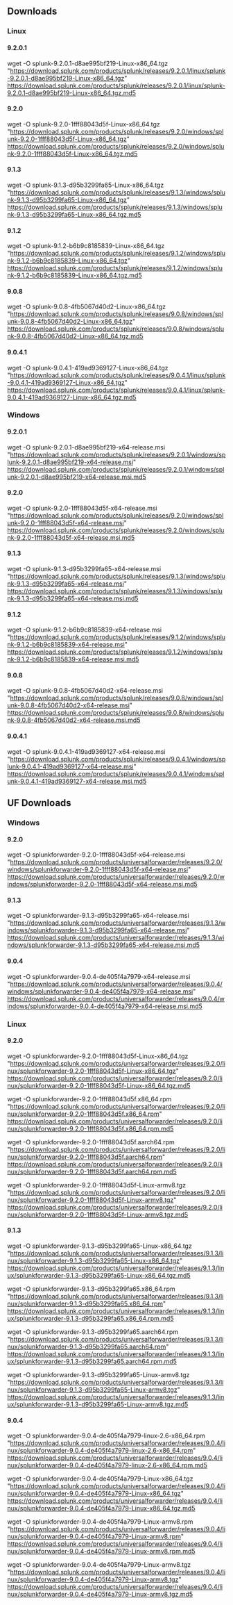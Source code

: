 ## Downloads

### Linux
#### 9.2.0.1
wget -O splunk-9.2.0.1-d8ae995bf219-Linux-x86_64.tgz "https://download.splunk.com/products/splunk/releases/9.2.0.1/linux/splunk-9.2.0.1-d8ae995bf219-Linux-x86_64.tgz"
https://download.splunk.com/products/splunk/releases/9.2.0.1/linux/splunk-9.2.0.1-d8ae995bf219-Linux-x86_64.tgz.md5

#### 9.2.0
wget -O splunk-9.2.0-1fff88043d5f-Linux-x86_64.tgz "https://download.splunk.com/products/splunk/releases/9.2.0/windows/splunk-9.2.0-1fff88043d5f-Linux-x86_64.tgz"
https://download.splunk.com/products/splunk/releases/9.2.0/windows/splunk-9.2.0-1fff88043d5f-Linux-x86_64.tgz.md5

#### 9.1.3
wget -O splunk-9.1.3-d95b3299fa65-Linux-x86_64.tgz "https://download.splunk.com/products/splunk/releases/9.1.3/windows/splunk-9.1.3-d95b3299fa65-Linux-x86_64.tgz"
https://download.splunk.com/products/splunk/releases/9.1.3/windows/splunk-9.1.3-d95b3299fa65-Linux-x86_64.tgz.md5

#### 9.1.2
wget -O splunk-9.1.2-b6b9c8185839-Linux-x86_64.tgz "https://download.splunk.com/products/splunk/releases/9.1.2/windows/splunk-9.1.2-b6b9c8185839-Linux-x86_64.tgz"
https://download.splunk.com/products/splunk/releases/9.1.2/windows/splunk-9.1.2-b6b9c8185839-Linux-x86_64.tgz.md5

#### 9.0.8
wget -O splunk-9.0.8-4fb5067d40d2-Linux-x86_64.tgz "https://download.splunk.com/products/splunk/releases/9.0.8/windows/splunk-9.0.8-4fb5067d40d2-Linux-x86_64.tgz"
https://download.splunk.com/products/splunk/releases/9.0.8/windows/splunk-9.0.8-4fb5067d40d2-Linux-x86_64.tgz.md5

#### 9.0.4.1
wget -O splunk-9.0.4.1-419ad9369127-Linux-x86_64.tgz "https://download.splunk.com/products/splunk/releases/9.0.4.1/linux/splunk-9.0.4.1-419ad9369127-Linux-x86_64.tgz"
https://download.splunk.com/products/splunk/releases/9.0.4.1/linux/splunk-9.0.4.1-419ad9369127-Linux-x86_64.tgz.md5


### Windows
#### 9.2.0.1
wget -O splunk-9.2.0.1-d8ae995bf219-x64-release.msi "https://download.splunk.com/products/splunk/releases/9.2.0.1/windows/splunk-9.2.0.1-d8ae995bf219-x64-release.msi"
https://download.splunk.com/products/splunk/releases/9.2.0.1/windows/splunk-9.2.0.1-d8ae995bf219-x64-release.msi.md5

#### 9.2.0
wget -O splunk-9.2.0-1fff88043d5f-x64-release.msi "https://download.splunk.com/products/splunk/releases/9.2.0/windows/splunk-9.2.0-1fff88043d5f-x64-release.msi"
https://download.splunk.com/products/splunk/releases/9.2.0/windows/splunk-9.2.0-1fff88043d5f-x64-release.msi.md5

#### 9.1.3
wget -O splunk-9.1.3-d95b3299fa65-x64-release.msi "https://download.splunk.com/products/splunk/releases/9.1.3/windows/splunk-9.1.3-d95b3299fa65-x64-release.msi"
https://download.splunk.com/products/splunk/releases/9.1.3/windows/splunk-9.1.3-d95b3299fa65-x64-release.msi.md5

#### 9.1.2
wget -O splunk-9.1.2-b6b9c8185839-x64-release.msi "https://download.splunk.com/products/splunk/releases/9.1.2/windows/splunk-9.1.2-b6b9c8185839-x64-release.msi"
https://download.splunk.com/products/splunk/releases/9.1.2/windows/splunk-9.1.2-b6b9c8185839-x64-release.msi.md5

#### 9.0.8
wget -O splunk-9.0.8-4fb5067d40d2-x64-release.msi "https://download.splunk.com/products/splunk/releases/9.0.8/windows/splunk-9.0.8-4fb5067d40d2-x64-release.msi"
https://download.splunk.com/products/splunk/releases/9.0.8/windows/splunk-9.0.8-4fb5067d40d2-x64-release.msi.md5

#### 9.0.4.1
wget -O splunk-9.0.4.1-419ad9369127-x64-release.msi "https://download.splunk.com/products/splunk/releases/9.0.4.1/windows/splunk-9.0.4.1-419ad9369127-x64-release.msi"
https://download.splunk.com/products/splunk/releases/9.0.4.1/windows/splunk-9.0.4.1-419ad9369127-x64-release.msi.md5


## UF Downloads

### Windows
#### 9.2.0
wget -O splunkforwarder-9.2.0-1fff88043d5f-x64-release.msi "https://download.splunk.com/products/universalforwarder/releases/9.2.0/windows/splunkforwarder-9.2.0-1fff88043d5f-x64-release.msi"
https://download.splunk.com/products/universalforwarder/releases/9.2.0/windows/splunkforwarder-9.2.0-1fff88043d5f-x64-release.msi.md5

#### 9.1.3
wget -O splunkforwarder-9.1.3-d95b3299fa65-x64-release.msi "https://download.splunk.com/products/universalforwarder/releases/9.1.3/windows/splunkforwarder-9.1.3-d95b3299fa65-x64-release.msi"
https://download.splunk.com/products/universalforwarder/releases/9.1.3/windows/splunkforwarder-9.1.3-d95b3299fa65-x64-release.msi.md5

#### 9.0.4
wget -O splunkforwarder-9.0.4-de405f4a7979-x64-release.msi "https://download.splunk.com/products/universalforwarder/releases/9.0.4/windows/splunkforwarder-9.0.4-de405f4a7979-x64-release.msi"
https://download.splunk.com/products/universalforwarder/releases/9.0.4/windows/splunkforwarder-9.0.4-de405f4a7979-x64-release.msi.md5


### Linux
#### 9.2.0
wget -O splunkforwarder-9.2.0-1fff88043d5f-Linux-x86_64.tgz "https://download.splunk.com/products/universalforwarder/releases/9.2.0/linux/splunkforwarder-9.2.0-1fff88043d5f-Linux-x86_64.tgz"
https://download.splunk.com/products/universalforwarder/releases/9.2.0/linux/splunkforwarder-9.2.0-1fff88043d5f-Linux-x86_64.tgz.md5

wget -O splunkforwarder-9.2.0-1fff88043d5f.x86_64.rpm "https://download.splunk.com/products/universalforwarder/releases/9.2.0/linux/splunkforwarder-9.2.0-1fff88043d5f.x86_64.rpm"
https://download.splunk.com/products/universalforwarder/releases/9.2.0/linux/splunkforwarder-9.2.0-1fff88043d5f.x86_64.rpm.md5

wget -O splunkforwarder-9.2.0-1fff88043d5f.aarch64.rpm "https://download.splunk.com/products/universalforwarder/releases/9.2.0/linux/splunkforwarder-9.2.0-1fff88043d5f.aarch64.rpm"
https://download.splunk.com/products/universalforwarder/releases/9.2.0/linux/splunkforwarder-9.2.0-1fff88043d5f.aarch64.rpm.md5

wget -O splunkforwarder-9.2.0-1fff88043d5f-Linux-armv8.tgz "https://download.splunk.com/products/universalforwarder/releases/9.2.0/linux/splunkforwarder-9.2.0-1fff88043d5f-Linux-armv8.tgz"
https://download.splunk.com/products/universalforwarder/releases/9.2.0/linux/splunkforwarder-9.2.0-1fff88043d5f-Linux-armv8.tgz.md5

#### 9.1.3
wget -O splunkforwarder-9.1.3-d95b3299fa65-Linux-x86_64.tgz "https://download.splunk.com/products/universalforwarder/releases/9.1.3/linux/splunkforwarder-9.1.3-d95b3299fa65-Linux-x86_64.tgz"
https://download.splunk.com/products/universalforwarder/releases/9.1.3/linux/splunkforwarder-9.1.3-d95b3299fa65-Linux-x86_64.tgz.md5

wget -O splunkforwarder-9.1.3-d95b3299fa65.x86_64.rpm "https://download.splunk.com/products/universalforwarder/releases/9.1.3/linux/splunkforwarder-9.1.3-d95b3299fa65.x86_64.rpm"
https://download.splunk.com/products/universalforwarder/releases/9.1.3/linux/splunkforwarder-9.1.3-d95b3299fa65.x86_64.rpm.md5

wget -O splunkforwarder-9.1.3-d95b3299fa65.aarch64.rpm "https://download.splunk.com/products/universalforwarder/releases/9.1.3/linux/splunkforwarder-9.1.3-d95b3299fa65.aarch64.rpm"
https://download.splunk.com/products/universalforwarder/releases/9.1.3/linux/splunkforwarder-9.1.3-d95b3299fa65.aarch64.rpm.md5

wget -O splunkforwarder-9.1.3-d95b3299fa65-Linux-armv8.tgz "https://download.splunk.com/products/universalforwarder/releases/9.1.3/linux/splunkforwarder-9.1.3-d95b3299fa65-Linux-armv8.tgz"
https://download.splunk.com/products/universalforwarder/releases/9.1.3/linux/splunkforwarder-9.1.3-d95b3299fa65-Linux-armv8.tgz.md5

#### 9.0.4
wget -O splunkforwarder-9.0.4-de405f4a7979-linux-2.6-x86_64.rpm "https://download.splunk.com/products/universalforwarder/releases/9.0.4/linux/splunkforwarder-9.0.4-de405f4a7979-linux-2.6-x86_64.rpm"
https://download.splunk.com/products/universalforwarder/releases/9.0.4/linux/splunkforwarder-9.0.4-de405f4a7979-linux-2.6-x86_64.rpm.md5

wget -O splunkforwarder-9.0.4-de405f4a7979-Linux-x86_64.tgz "https://download.splunk.com/products/universalforwarder/releases/9.0.4/linux/splunkforwarder-9.0.4-de405f4a7979-Linux-x86_64.tgz"
https://download.splunk.com/products/universalforwarder/releases/9.0.4/linux/splunkforwarder-9.0.4-de405f4a7979-Linux-x86_64.tgz.md5

wget -O splunkforwarder-9.0.4-de405f4a7979-Linux-armv8.rpm "https://download.splunk.com/products/universalforwarder/releases/9.0.4/linux/splunkforwarder-9.0.4-de405f4a7979-Linux-armv8.rpm"
https://download.splunk.com/products/universalforwarder/releases/9.0.4/linux/splunkforwarder-9.0.4-de405f4a7979-Linux-armv8.rpm.md5

wget -O splunkforwarder-9.0.4-de405f4a7979-Linux-armv8.tgz "https://download.splunk.com/products/universalforwarder/releases/9.0.4/linux/splunkforwarder-9.0.4-de405f4a7979-Linux-armv8.tgz"
https://download.splunk.com/products/universalforwarder/releases/9.0.4/linux/splunkforwarder-9.0.4-de405f4a7979-Linux-armv8.tgz.md5
